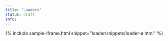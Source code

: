 ```yaml
---
title: "Loaders"
status: draft
info:
---
```


{% include sample-iframe.html snippet="loader/snippets/loader-a.html" %}